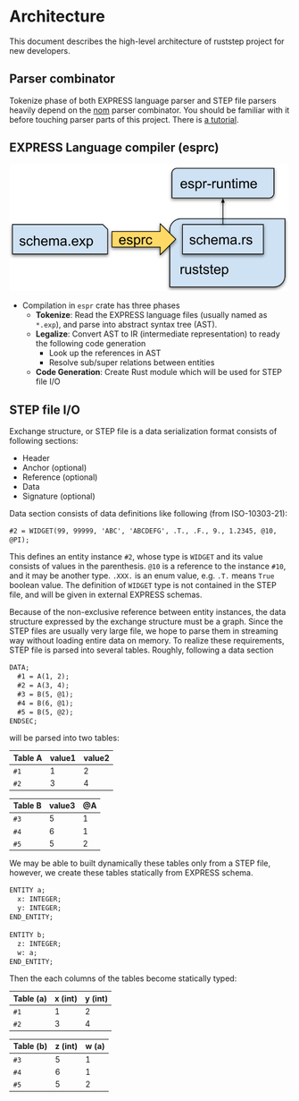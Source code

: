 Architecture
=============

This document describes the high-level architecture of ruststep project for new developers.

Parser combinator
------------------

Tokenize phase of both EXPRESS language parser and STEP file parsers heavily depend on the [nom][nom] parser combinator.
You should be familiar with it before touching parser parts of this project.
There is [a tutorial][nom-tutorial].

[nom]: https://docs.rs/nom/latest/nom/
[nom-tutorial]: https://github.com/benkay86/nom-tutorial

EXPRESS Language compiler (esprc)
----------------------------------

<img src="./espr-overview.svg" width=500 />

- Compilation in `espr` crate has three phases
  - **Tokenize**: Read the EXPRESS language files (usually named as `*.exp`), and parse into abstract syntax tree (AST).
  - **Legalize**: Convert AST to IR (intermediate representation) to ready the following code generation
    - Look up the references in AST
    - Resolve sub/super relations between entities
  - **Code Generation**: Create Rust module which will be used for STEP file I/O

STEP file I/O
--------------

Exchange structure, or STEP file is a data serialization format consists of following sections:

- Header
- Anchor (optional)
- Reference (optional)
- Data
- Signature (optional)

Data section consists of data definitions like following (from ISO-10303-21):

```
#2 = WIDGET(99, 99999, 'ABC', 'ABCDEFG', .T., .F., 9., 1.2345, @10, @PI);
```

This defines an entity instance `#2`, whose type is `WIDGET` and its value consists of values in the parenthesis.
`@10` is a reference to the instance `#10`, and it may be another type.
`.XXX.` is an enum value, e.g. `.T.` means `True` boolean value.
The definition of `WIDGET` type is not contained in the STEP file, and will be given in external EXPRESS schemas.

Because of the non-exclusive reference between entity instances, the data structure expressed by the exchange structure must be a graph.
Since the STEP files are usually very large file, we hope to parse them in streaming way without loading entire data on memory.
To realize these requirements, STEP file is parsed into several tables. Roughly, following a data section

```
DATA;
  #1 = A(1, 2);
  #2 = A(3, 4);
  #3 = B(5, @1);
  #4 = B(6, @1);
  #5 = B(5, @2);
ENDSEC;
```

will be parsed into two tables:

| Table A | value1 | value2 |
|:--------|:-------|:-------|
| `#1`    | 1      | 2      |
| `#2`    | 3      | 4      |

| Table B | value3 | @A     |
|:--------|:-------|:-------|
| `#3`    | 5      | 1      |
| `#4`    | 6      | 1      |
| `#5`    | 5      | 2      |

We may be able to built dynamically these tables only from a STEP file,
however, we create these tables statically from EXPRESS schema.

```
ENTITY a;
  x: INTEGER;
  y: INTEGER;
END_ENTITY;

ENTITY b;
  z: INTEGER;
  w: a;
END_ENTITY;
```

Then the each columns of the tables become statically typed:

| Table (a) | x (int) | y (int) |
|:----------|:--------|:--------|
| `#1`      | 1       | 2       |
| `#2`      | 3       | 4       |

| Table (b) | z (int) | w (a) |
|:----------|:--------|:------|
| `#3`      | 5       | 1     |
| `#4`      | 6       | 1     |
| `#5`      | 5       | 2     |
